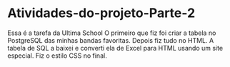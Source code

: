 # Atividades-do-projeto-Parte-2
Essa é a tarefa da Ultima School
O primeiro que fiz foi criar a tabela no PostgreSQL das minhas bandas favoritas.
Depois fiz tudo no HTML. A tabela de SQL a baixei e converti ela de Excel para HTML usando um site especial.
Fiz o estilo CSS no final.
